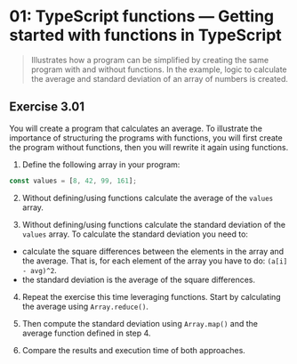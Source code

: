 # 01: TypeScript functions &mdash; Getting started with functions in TypeScript
> Illustrates how a program can be simplified by creating the same program with and without functions. In the example, logic to calculate the average and standard deviation of an array of numbers is created.

## Exercise 3.01

You will create a program that calculates an average. To illustrate the importance of structuring the programs with functions, you will first create the program without functions, then you will rewrite it again using functions.

1. Define the following array in your program:

```typescript
const values = [8, 42, 99, 161];
```

2. Without defining/using functions calculate the average of the `values` array.

3. Without defining/using functions calculate the standard deviation of the `values` array. To calculate the standard deviation you need to:
  + calculate the square differences between the elements in the array and the average. That is, for each element of the array you have to do: `(a[i] - avg)^2`.
  + the standard deviation is the average of the square differences.

4. Repeat the exercise this time leveraging functions. Start by calculating the average using `Array.reduce()`.

5. Then compute the standard deviation using `Array.map()` and the average function defined in step 4.

6. Compare the results and execution time of both approaches.